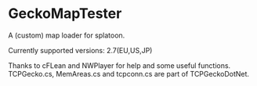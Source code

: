 # GeckoMapTester
A (custom) map loader for splatoon.

Currently supported versions: 2.7(EU,US,JP)

Thanks to cFLean and NWPlayer for help and some useful functions.
TCPGecko.cs, MemAreas.cs and tcpconn.cs are part of TCPGeckoDotNet.
